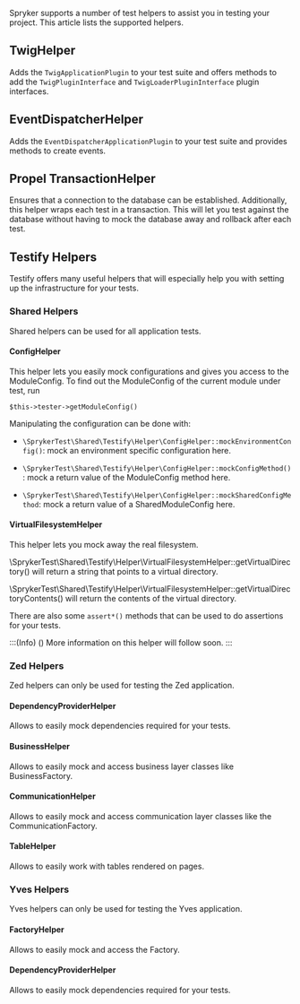 Spryker supports a number of test helpers to assist you in testing your project. This article lists the supported helpers.

## TwigHelper
Adds the `TwigApplicationPlugin` to your test suite and offers methods to add the `TwigPluginInterface` and `TwigLoaderPluginInterface` plugin interfaces.

## EventDispatcherHelper
Adds the `EventDispatcherApplicationPlugin` to your test suite and provides methods to create events.

## Propel TransactionHelper
Ensures that a connection to the database can be established. Additionally, this helper wraps each test in a transaction. This will let you test against the database without having to mock the database away and rollback after each test.

## Testify Helpers
Testify offers many useful helpers that will especially help you with setting up the infrastructure for your tests.

### Shared Helpers
Shared helpers can be used for all application tests.

#### ConfigHelper

This helper lets you easily mock configurations and gives you access to the ModuleConfig.
To find out the ModuleConfig of the current module under test, run
```
$this->tester->getModuleConfig()
```

Manipulating the configuration can be done with:

- `\SprykerTest\Shared\Testify\Helper\ConfigHelper::mockEnvironmentConfig()`: mock an environment specific configuration here.

- `\SprykerTest\Shared\Testify\Helper\ConfigHelper::mockConfigMethod()`:   mock a return value of the ModuleConfig method here.
   
- `\SprykerTest\Shared\Testify\Helper\ConfigHelper::mockSharedConfigMethod`: mock a return value of a SharedModuleConfig here.


#### VirtualFilesystemHelper
This helper lets you mock away the real filesystem.

\SprykerTest\Shared\Testify\Helper\VirtualFilesystemHelper::getVirtualDirectory() will return a string that points to a virtual directory. 

\SprykerTest\Shared\Testify\Helper\VirtualFilesystemHelper::getVirtualDirectoryContents() will return the contents of the virtual directory.

There are also some `assert*()` methods that can be used to do assertions for your tests.

:::(Info) ()
More information on this helper will follow soon.
:::

### Zed Helpers
Zed helpers can only be used for testing the Zed application.

#### DependencyProviderHelper
Allows to easily mock dependencies required for your tests.

#### BusinessHelper
Allows to easily mock and access business layer classes like BusinessFactory.

#### CommunicationHelper
Allows to easily mock and access communication layer classes like the CommunicationFactory.

#### TableHelper
Allows to easily work with tables rendered on pages.

### Yves Helpers
Yves helpers can only be used for testing the Yves application.

#### FactoryHelper
Allows to easily mock and access the Factory.

#### DependencyProviderHelper
Allows to easily mock dependencies required for your tests.